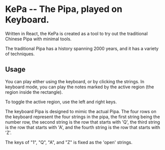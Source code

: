 # KePa -- The Pipa, played on Keyboard.

Written in React, the KePa is created as a tool to try out the traditional Chinese Pipa with minimal tools.

The traditional Pipa has a history spanning 2000 years, and it has a variety of techniques.

## Usage

You can play either using the keyboard, or by clicking the strings. In keyboard mode, you can play the notes marked by the active region (the region inside the rectangle).

To toggle the active region, use the left and right keys.

The keyboard Pipa is designed to mimic the actual Pipa. The four rows on the keyboard represent the four strings in the pipa, the first string being the number row, the second string is the row that starts with 'Q', the third string is the row that starts with 'A', and the fourth string is the row that starts with 'Z'.

The keys of "1", "Q", "A", and "Z" is fixed as the 'open' strings.
